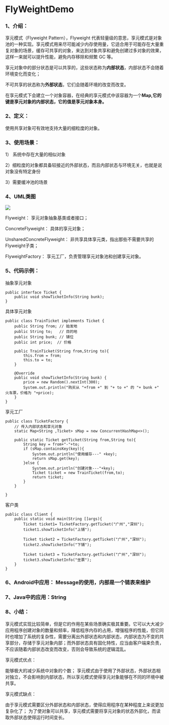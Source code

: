 # FlyWeightDemo

### 1、介绍：

享元模式（Flyweight Pattern），Flyweight 代表轻量级的意思，享元模式是对象池的一种实现。享元模式用来尽可能减少内存使用量，它适合用于可能存在大量重复对象的场景，缓存可共享的对象，来达到对象共享和避免创建过多对象的效果，这样一来就可以提升性能，避免内存移除和频繁 GC 等。

享元对象中的部分状态是可以共享的，这些状态称为**内部状态**，内部状态不会随着环境变化而变化；

不可共享的状态称为**外部状态**，它们会随着环境的改变而改变。

在享元模式下会建立一个对象容器，在经典的享元模式中该容器为一个**Map,它的键是享元对象的内部状态，它的值是享元对象本身。**

### 2、定义：

使用共享对象可有效地支持大量的细粒度的对象。

### 3、使用场景：

1） 系统中存在大量的相似对象

2）细粒度的对象都具备较接近的外部状态，而且内部状态与环境无关，也就是说对象没有特定身份

3）需要缓冲池的场景

### 4、UML类图

![](https://i.imgur.com/dPZGViw.png)


Flyweight：
享元对象抽象基类或者接口；

ConcreteFlyweight：
具体的享元对象；

UnsharedConcreteFlyweight：
非共享具体享元类，指出那些不需要共享的Flyweight子类；

FlyweightFactory：
享元工厂，负责管理享元对象池和创建享元对象。

### 5、代码示例：


抽象享元对象

	public interface Ticket {
	    public void showTicketInfo(String bunk);
	}

具体享元对象

	public class TrainTicket implements Ticket {
	    public String from; // 始发地
	    public String to;   // 目的地
	    public String bunk; // 铺位
	    public int price;  // 价格
	
	    public TrainTicket(String from,String to){
	        this.from = from;
	        this.to = to;
	    }
	
	    @Override
	    public void showTicketInfo(String bunk) {
	        price = new Random().nextInt(300);
	        System.out.println("购买从 "+from +" 到 "+ to +" 的 "+ bunk +" 火车票，价格为 "+price);
	    }
	}


享元工厂


	public class TicketFactory {
	    // 传入内部状态和享元对象
	    static Map<String ,Ticket> sMap = new ConcurrentHashMap<>();
	
	    public static Ticket getTicket(String from,String to){
	        String key = from+"-"+to;
	        if (sMap.containsKey(key)){
	            System.out.println("使用缓存---" +key);
	            return sMap.get(key);
	        }else {
	            System.out.println("创建对象---"+key);
	            Ticket ticket = new TrainTicket(from,to);
	            return ticket;
	        }
	    }
	
	}


 客户类

	public class Client {
	    public static void main(String []args){
	        Ticket ticket1= TicketFactory.getTicket("广州","深圳");
	        ticket1.showTicketInfo("上铺");
	
	        Ticket ticket2 = TicketFactory.getTicket("广州","深圳");
	        ticket2.showTicketInfo("下铺");
	
	        Ticket ticket3 = TicketFactory.getTicket("广州","深圳");
	        ticket3.showTicketInfo("坐票");
	    }
	}

### 6、Android中应用： Message的使用，内部是一个链表来维护

### 7、Java中的应用：String  

### 8、小结：

享元模式实现比较简单，但是它的作用在某些场景确实极其重要。它可以大大减少应用程序创建对象的数量和频率，降低程序内存的占用，增强程序的性能，但它同时也增加了系统的复杂性，需要分离出外部状态和内部状态，内部状态为不变的共享部分，存储于享元对象内部；而外部状态具有固化特性，应当由客户端来负责，不应该随着内部状态改变而改变，否则会导致系统的逻辑混乱。

享元模式优点：

能够极大的减少系统中对象的个数；
享元模式由于使用了外部状态，外部状态相对独立，不会影响到内部状态，所以享元模式使得享元对象能够在不同的环境中被共享。

享元模式缺点：

由于享元模式需要区分外部状态和内部状态，使得应用程序在某种程度上来说更加复杂化了；
为了使对象可以共享，享元模式需要将享元对象的状态外部化，而读取外部状态使得运行时间变长。
